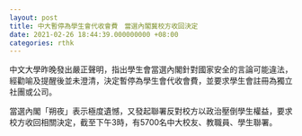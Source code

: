 ```yaml
---
layout: post
title: 中大暫停為學生會代收會費　當選內閣冀校方收回決定
date: 2021-02-26 18:44:39.000000000 +08:00
categories: rthk
---
```


中文大學昨晚發出嚴正聲明，指出學生會當選內閣針對國家安全的言論可能違法，經勸喻及提醒後並未澄清，決定暫停為學生會代收會費，並要求學生會註冊為獨立社團或公司。

當選內閣「朔夜」表示極度遺憾，又發起聯署反對校方以政治壓倒學生權益，要求校方收回相關決定，截至下午3時，有5700名中大校友、教職員、學生聯署。

